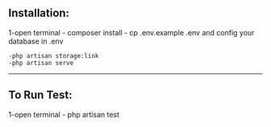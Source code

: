 Installation:
---------------
1-open terminal 
    - composer install
    - cp .env.example .env
    and config your database in .env

    -php artisan storage:link   
    -php artisan serve
----------------------------------------------
To Run Test:
-------------
1-open terminal 
    - php artisan test
